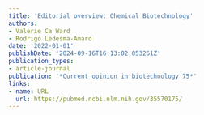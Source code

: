 ```yaml
---
title: 'Editorial overview: Chemical Biotechnology'
authors:
- Valerie Ca Ward
- Rodrigo Ledesma-Amaro
date: '2022-01-01'
publishDate: '2024-09-16T16:13:02.053261Z'
publication_types:
- article-journal
publication: '*Current opinion in biotechnology 75*'
links:
- name: URL
  url: https://pubmed.ncbi.nlm.nih.gov/35570175/
---
```


